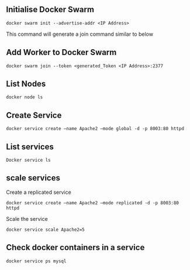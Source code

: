 ## Initialise Docker Swarm

````
docker swarm init --advertise-addr <IP Address>
````
This command will generate a join command similar to below


## Add Worker to Docker Swarm

````
docker swarm join --token <generated_Token <IP Address>:2377
````

## List Nodes

````
docker node ls
````

## Create Service

````
docker service create –name Apache2 –mode global -d -p 8003:80 httpd
````

## List services

````
Docker service ls
````

## scale services
Create a replicated service
````
docker service create –name Apache2 –mode replicated -d -p 8003:80 httpd
````

Scale the service

````
docker service scale Apache2=5
````

## Check docker containers in a service

````
docker service ps mysql
````
